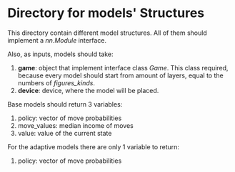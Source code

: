 # Directory for models' Structures

This directory contain different model structures. All of them should implement a *nn.Module* interface.

Also, as inputs, models should take:

1) **game**: object that implement interface class *Game*. This class required, because every model should start from
   amount of layers, equal to the numbers of *figures_kinds*.
2) **device**: device, where the model will be placed.

Base models should return 3 variables:

1) policy: vector of move probabilities
2) move_values: median income of moves
3) value: value of the current state

For the adaptive models there are only 1 variable to return:

1) policy: vector of move probabilities